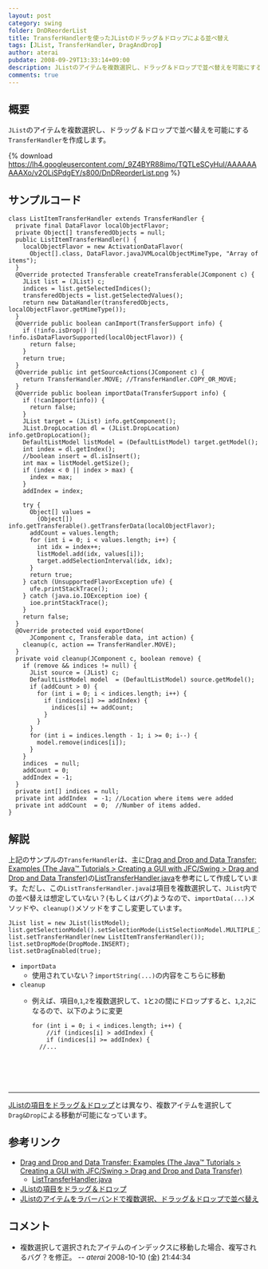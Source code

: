 ```yaml
---
layout: post
category: swing
folder: DnDReorderList
title: TransferHandlerを使ったJListのドラッグ＆ドロップによる並べ替え
tags: [JList, TransferHandler, DragAndDrop]
author: aterai
pubdate: 2008-09-29T13:33:14+09:00
description: JListのアイテムを複数選択し、ドラッグ＆ドロップで並べ替えを可能にするTransferHandlerを作成します。
comments: true
---
```

## 概要
`JList`のアイテムを複数選択し、ドラッグ＆ドロップで並べ替えを可能にする`TransferHandler`を作成します。

{% download https://lh4.googleusercontent.com/_9Z4BYR88imo/TQTLeSCyHuI/AAAAAAAAAXo/v2OLiSPdgEY/s800/DnDReorderList.png %}

## サンプルコード
<pre class="prettyprint"><code>class ListItemTransferHandler extends TransferHandler {
  private final DataFlavor localObjectFlavor;
  private Object[] transferedObjects = null;
  public ListItemTransferHandler() {
    localObjectFlavor = new ActivationDataFlavor(
      Object[].class, DataFlavor.javaJVMLocalObjectMimeType, "Array of items");
  }
  @Override protected Transferable createTransferable(JComponent c) {
    JList list = (JList) c;
    indices = list.getSelectedIndices();
    transferedObjects = list.getSelectedValues();
    return new DataHandler(transferedObjects, localObjectFlavor.getMimeType());
  }
  @Override public boolean canImport(TransferSupport info) {
    if (!info.isDrop() || !info.isDataFlavorSupported(localObjectFlavor)) {
      return false;
    }
    return true;
  }
  @Override public int getSourceActions(JComponent c) {
    return TransferHandler.MOVE; //TransferHandler.COPY_OR_MOVE;
  }
  @Override public boolean importData(TransferSupport info) {
    if (!canImport(info)) {
      return false;
    }
    JList target = (JList) info.getComponent();
    JList.DropLocation dl = (JList.DropLocation) info.getDropLocation();
    DefaultListModel listModel = (DefaultListModel) target.getModel();
    int index = dl.getIndex();
    //boolean insert = dl.isInsert();
    int max = listModel.getSize();
    if (index &lt; 0 || index &gt; max) {
      index = max;
    }
    addIndex = index;

    try {
      Object[] values =
        (Object[]) info.getTransferable().getTransferData(localObjectFlavor);
      addCount = values.length;
      for (int i = 0; i &lt; values.length; i++) {
        int idx = index++;
        listModel.add(idx, values[i]);
        target.addSelectionInterval(idx, idx);
      }
      return true;
    } catch (UnsupportedFlavorException ufe) {
      ufe.printStackTrace();
    } catch (java.io.IOException ioe) {
      ioe.printStackTrace();
    }
    return false;
  }
  @Override protected void exportDone(
      JComponent c, Transferable data, int action) {
    cleanup(c, action == TransferHandler.MOVE);
  }
  private void cleanup(JComponent c, boolean remove) {
    if (remove &amp;&amp; indices != null) {
      JList source = (JList) c;
      DefaultListModel model  = (DefaultListModel) source.getModel();
      if (addCount &gt; 0) {
        for (int i = 0; i &lt; indices.length; i++) {
          if (indices[i] &gt;= addIndex) {
            indices[i] += addCount;
          }
        }
      }
      for (int i = indices.length - 1; i &gt;= 0; i--) {
        model.remove(indices[i]);
      }
    }
    indices  = null;
    addCount = 0;
    addIndex = -1;
  }
  private int[] indices = null;
  private int addIndex  = -1; //Location where items were added
  private int addCount  = 0;  //Number of items added.
}
</code></pre>

## 解説
上記のサンプルの`TransferHandler`は、主に[Drag and Drop and Data Transfer: Examples (The Java™ Tutorials > Creating a GUI with JFC/Swing > Drag and Drop and Data Transfer)](http://docs.oracle.com/javase/tutorial/uiswing/examples/dnd/index.html#BasicDnD)の[ListTransferHandler.java](http://docs.oracle.com/javase/tutorial/uiswing/examples/dnd/DropDemoProject/src/dnd/ListTransferHandler.java)を参考にして作成しています。ただし、この`ListTransferHandler.java`は項目を複数選択して、`JList`内での並べ替えは想定していない？(もしくはバグ)ようなので、`importData(...)`メソッドや、`cleanup()`メソッドをすこし変更しています。

<pre class="prettyprint"><code>JList list = new JList(listModel);
list.getSelectionModel().setSelectionMode(ListSelectionModel.MULTIPLE_INTERVAL_SELECTION);
list.setTransferHandler(new ListItemTransferHandler());
list.setDropMode(DropMode.INSERT);
list.setDragEnabled(true);
</code></pre>

- `importData`
    - 使用されていない？`importString(...)`の内容をこちらに移動
- `cleanup`
    - 例えば、項目`0`,`1`,`2`を複数選択して、`1`と`2`の間にドロップすると、`1`,`2`,`2`になるので、以下のように変更
        
        <pre class="prettyprint"><code>for (int i = 0; i &lt; indices.length; i++) {
          //if (indices[i] &gt; addIndex) {
          if (indices[i] &gt;= addIndex) {
        //...
</code></pre>

<!-- dummy comment line for breaking list -->
- - - -
[JListの項目をドラッグ＆ドロップ](http://ateraimemo.com/Swing/DnDList.html)とは異なり、複数アイテムを選択して`Drag&Drop`による移動が可能になっています。

## 参考リンク
- [Drag and Drop and Data Transfer: Examples (The Java™ Tutorials > Creating a GUI with JFC/Swing > Drag and Drop and Data Transfer)](http://docs.oracle.com/javase/tutorial/uiswing/examples/dnd/index.html#BasicDnD)
    - [ListTransferHandler.java](http://docs.oracle.com/javase/tutorial/uiswing/examples/dnd/DropDemoProject/src/dnd/ListTransferHandler.java)
- [JListの項目をドラッグ＆ドロップ](http://ateraimemo.com/Swing/DnDList.html)
- [JListのアイテムをラバーバンドで複数選択、ドラッグ＆ドロップで並べ替え](http://ateraimemo.com/Swing/DragSelectDropReordering.html)

<!-- dummy comment line for breaking list -->

## コメント
- 複数選択して選択されたアイテムのインデックスに移動した場合、複写されるバグ？を修正。 -- *aterai* 2008-10-10 (金) 21:44:34

<!-- dummy comment line for breaking list -->
